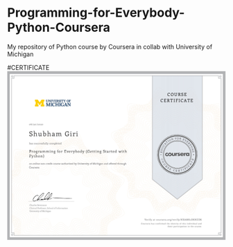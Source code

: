 # Programming-for-Everybody-Python-Coursera
My repository of Python course by Coursera in collab with University of Michigan

#CERTIFICATE
<img src="Week 7/Intro Python Coursera HXAMK2DKHZDK_page-0001.jpg">
